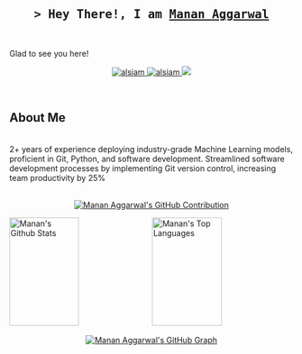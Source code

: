 
<h2 align="center">
        <samp>&gt; Hey There!, I am
                <b><a target="_blank" href="https://majormask.github.io">Manan Aggarwal</a></b>
        </samp>
</h2>
</br>

Glad to see you here! 
<!--[visitors](https://visitor-badge.glitch.me/badge?page_id=page.id)-->


<p align="center">
 <a href="https://bento.me/manan-agg" target="blank">
  <img src="https://img.shields.io/badge/Website-DC143C?style=for-the-badge&logo=medium&logoColor=white" alt="alsiam" />
 </a>
 <a href="https://www.linkedin.com/in/manan-agg" target="_blank">
  <img src="https://img.shields.io/badge/LinkedIn-0077B5?style=for-the-badge&logo=linkedin&logoColor=white" alt="alsiam"/>
 </a>
 <!-- <a href="https://dev.to/alsiam" target="_blank">
  <img src="https://img.shields.io/badge/dev.to-0A0A0A?style=for-the-badge&logo=dev.to&logoColor=white" alt="alsiam" />
 </a> -->
 <a href="https://twitter.com/Manan_Agg457" target="_blank">
  <img src="https://img.shields.io/badge/Twitter-1DA1F2?style=for-the-badge&logo=twitter&logoColor=white" />
 </a>
</p>
<br />

<h2>About Me</h2>
</br>
2+ years of experience deploying industry-grade Machine Learning models, proficient in Git, Python, and software development. Streamlined software development processes by implementing Git version control, increasing team productivity by 25%

</br>
<!--img height="180em" src="https://github-readme-stats.vercel.app/api?username=MajorMask&show_icons=true&hide_border=true&&count_private=true&include_all_commits=true" /-->

</br>
<p align="center">
  <a href="https://github.com/MajorMask">
    <img src="http://github-profile-summary-cards.vercel.app/api/cards/profile-details?username=MajorMask&theme=github" alt="Manan Aggarwal's GitHub Contribution"/>
  </a>
</p>

<a> 
    <a href="https://github.com/MajorMask"><img alt="Manan's Github Stats" src="http://github-profile-summary-cards.vercel.app/api/cards/stats?username=MajorMask&theme=github" height="192px" width="49.5%"/></a>
  <a href="https://github.com/MajorMask"><img alt="Manan's Top Languages" src="http://github-profile-summary-cards.vercel.app/api/cards/repos-per-language?username=MajorMask&theme=github" height="192px" width="49.5%"/></a>
  <br/>
</a>

<p align="center">
  <a href="https://github.com/MajorMask">
    <img src="http://github-profile-summary-cards.vercel.app/api/cards/productive-time?username=MajorMask&theme=github&utcOffset=8" alt="Manan Aggarwal's GitHub Graph"/>
  </a>
</p>
